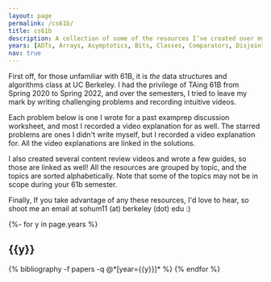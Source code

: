 ```yaml
---
layout: page
permalink: /cs61b/
title: cs61b
description: A collection of some of the resources I’ve created over my time teaching CS 61B.
years: [ADTs, Arrays, Asymptotics, Bits, Classes, Comparators, Disjoint Sets, Dynamic Method Selection, Graphs, Hashing, Heaps, Iterators, LLRBs, Linked Lists, MSTs, Shortest Paths, Sorting, Trees, Tries, Abstract Classes]
nav: true
---
```

First off, for those unfamiliar with 61B, it is *the* data structures and algorithms class at UC Berkeley. I had the privilege of TAing 61B from Spring 2020 to Spring 2022, and over the semesters, I tried to leave my mark by writing challenging problems and recording intuitive videos.

Each problem below is one I wrote for a past examprep discussion worksheet, and most I recorded a video explanation for as well. The starred problems are ones I didn't write myself, but I recorded a video explanation for. All the video explanations are linked in the solutions.

I also created several content review videos and wrote a few guides, so those are linked as well! All the resources are grouped by topic, and the topics are sorted alphabetically. Note that some of the topics may not be in scope during your 61b semester. 

Finally, If you take advantage of any these resources, I'd love to hear, so shoot me an email at sohum11 (at) berkeley (dot) edu :)

<!-- _pages/publications.md -->
<div class="publications">

{%- for y in page.years %}
  <h2 class="year">{{y}}</h2>
  {% bibliography -f papers -q @*[year={{y}}]* %}
{% endfor %}

</div>
